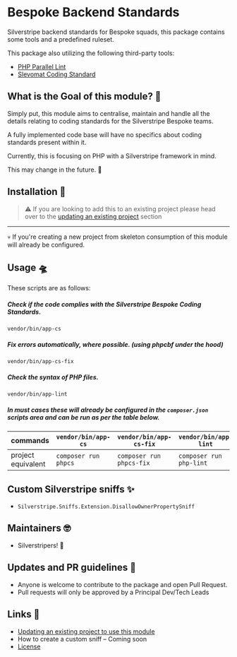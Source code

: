 # Bespoke Backend Standards

Silverstripe backend standards for Bespoke squads, this package contains some tools and a predefined ruleset.

This package also utilizing the following third-party tools:
* [PHP Parallel Lint](https://github.com/php-parallel-lint/PHP-Parallel-Lint)
* [Slevomat Coding Standard](https://github.com/slevomat/coding-standard)

## What is the Goal of this module? 🥅
Simply put, this module aims to centralise, maintain and handle all the details relating to coding standards for the Silverstripe Bespoke teams.

A fully implemented code base will have no specifics about coding standards present within it.

Currently, this is focusing on PHP with a Silverstripe framework in mind.

This may change in the future. 🚀


## Installation 🧞
> ⚠️ If you are looking to add this to an existing project please head over to the [updating an existing project](./docs/updating-existing-projects/index.md) section
---

💀 If you're creating a new project from skeleton consumption of this module will already be configured.


## Usage 🛸

These scripts are as follows:

##### Check if the code complies with the Silverstripe Bespoke Coding Standards.

```shell
vendor/bin/app-cs
```

##### Fix errors automatically, where possible. (using phpcbf under the hood)
```shell
vendor/bin/app-cs-fix
```

##### Check the syntax of PHP files.

```shell
vendor/bin/app-lint
```


##### In must cases these will already be configured in the `composer.json` scripts area and can be run as per the table below.

| commands           | `vendor/bin/app-cs`  | `vendor/bin/app-cs-fix`  | `vendor/bin/app-lint`   |
|--------------------|----------------------|--------------------------|-------------------------|
| project equivalent | `composer run phpcs` | `composer run phpcs-fix` | `composer run php-lint` |



## Custom Silverstripe sniffs ✨
- `Silverstripe.Sniffs.Extension.DisallowOwnerPropertySniff`

## Maintainers 🤓
- Silverstripers! 💖


## Updates and PR guidelines 💞
* Anyone is welcome to contribute to the package and open Pull Request.
* Pull requests will only be approved by a Principal Dev/Tech Leads


## Links 🔗
* [Updating an existing project to use this module](./docs/updating-existing-projects/index.md)
* How to create a custom sniff – Coming soon
* [License](./LICENSE)
